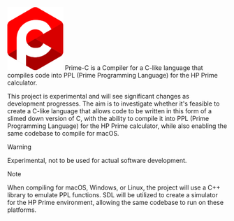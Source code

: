 <img src="https://raw.githubusercontent.com/Insoft-UK/Prime-C/main/assets/Prime-C_Logo.svg" style="width: 128px" />
Prime-C is a Compiler for a C-like language that compiles code into PPL (Prime Programming Language) for the HP Prime calculator.

This project is experimental and will see significant changes as development progresses. The aim is to investigate whether it's feasible to create a C-like language that allows code to be written in this form of a slimed down version of C, with the ability to compile it into PPL (Prime Programming Language) for the HP Prime calculator, while also enabling the same codebase to compile for macOS.

>[!WARNING]
Experimental, not to be used for actual software development.

>[!NOTE]
When compiling for macOS, Windows, or Linux, the project will use a C++ library to emulate PPL functions. SDL will be utilized to create a simulator for the HP Prime environment, allowing the same codebase to run on these platforms.
